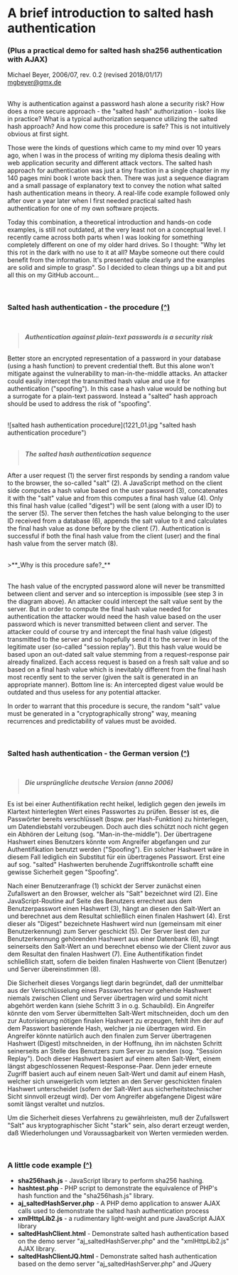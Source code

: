 # A brief introduction to salted hash authentication
### (Plus a practical demo for salted hash sha256 authentication with AJAX)

Michael Beyer, 2006/07, rev. 0.2 (revised 2018/01/17)
<br/>
<mgbeyer@gmx.de>

<br/>
<a name="_top"></a>
Why is authentication against a password hash alone a security risk? How does a more secure approach - the "salted hash" authorization - looks like in practice? What is a typical authorization sequence utilizing the salted hash approach? And how come this procedure is safe? This is not intuitively obvious at first sight.

Those were the kinds of questions which came to my mind over 10 years ago, when I was in the process of writing my diploma thesis dealing with web application security and different attack vectors. The salted hash approach for authentication was just a tiny fraction in a single chapter in my 140 pages mini book I wrote back then. There was just a sequence diagram and a small passage of explanatory text to convey the notion what salted hash authentication means in theory. A real-life code example followed only after over a year later when I first needed practical salted hash authentication for one of my own software projects.

Today this combination, a theoretical introduction and hands-on code examples, is still not outdated, at the very least not on a conceptual level. I recently came across both parts when I was looking for something completely different on one of my older hard drives. So I thought: "Why let this rot in the dark with no use to it at all? Maybe someone out there could benefit from the information. It's presented quite clearly and the examples are solid and simple to grasp". So I decided to clean things up a bit and put all this on my GitHub account...


<a name="procedure"></a>
<br/>
### Salted hash authentication - the procedure [(^)](#_top)
<br/>

>**_Authentication against plain-text passwords is a security risk_**
<br/><br/>

Better store an encrypted representation of a password in your database (using a hash function) to prevent credential theft. But this alone won't mitigate against the vulnerability to man-in-the-middle attacks. An attacker could easily intercept the transmitted hash value and use it for authentication ("spoofing"). In this case a hash value would be nothing but a surrogate for a plain-text password. Instead a "salted" hash approach should be used to address the risk of "spoofing".

<br/>
![salted hash authentication procedure](1221_01.jpg "salted hash authentication procedure")
<br/><br/>

>**_The salted hash authentication sequence_** &nbsp;&nbsp; 
<br/><br/>

After a user request (1) the server first responds by sending a random value to the browser, the so-called "salt" (2). A JavaScript method on the client side computes a hash value based on the user password (3), concatenates it with the "salt" value and from this computes a final hash value (4). Only this final hash value (called "digest") will be sent (along with a user ID) to the server (5). The server then fetches the hash value belonging to the user ID received from a database (6), appends the salt value to it and calculates the final hash value as done before by the client (7). Authentication is successful if both the final hash value from the client (user) and the final hash value from the server match (8).

<br/>
>**_Why is this procedure safe?_**
<br/><br/>

The hash value of the encrypted password alone will never be transmitted between client and server and so interception is impossible (see step 3 in the diagram above). An attacker could intercept the salt value sent by the server. But in order to compute the final hash value needed for authentication the attacker would need the hash value based on the user password which is never transmitted between client and server. The attacker could of course try and intercept the final hash value (digest) transmitted to the server and so hopefully send it to the server in lieu of the legitimate user (so-called "session replay"). But this hash value would be based upon an out-dated salt value stemming from a request-response pair already finalized. Each access request is based on a fresh salt value and so based on a final hash value which is inevitably different from the final hash most recently sent to the server (given the salt is generated in an appropriate manner). Bottom line is: An intercepted digest value would be outdated and thus useless for any potential attacker.

In order to warrant that this procedure is secure, the random "salt" value must be generated in a "cryptographically strong" way, meaning recurrences and predictability of values must be avoided.
<br/>

<a name="german"></a>
<br/>
### Salted hash authentication - the German version [(^)](#_top)
<br/>

>**_Die ursprüngliche deutsche Version (anno 2006)_** &nbsp;&nbsp; 
<br/><br/>

Es ist bei einer Authentifikation recht heikel, lediglich gegen den jeweils im Klartext hinterlegten Wert eines Passwortes zu prüfen. Besser ist es, die Passwörter bereits verschlüsselt (bspw. per Hash-Funktion) zu hinterlegen, um Datendiebstahl vorzubeugen. Doch auch dies schützt noch nicht gegen ein Abhören der Leitung (sog. "Man-in-the-middle"). Der übertragene Hashwert eines Benutzers könnte vom Angreifer abgefangen und zur Authentifikation benutzt werden ("Spoofing"). Ein solcher Hashwert wäre in diesem Fall lediglich ein Substitut für ein übertragenes Passwort. Erst eine auf sog. "salted" Hashwerten beruhende Zugriffskontrolle schafft eine gewisse Sicherheit gegen "Spoofing".

Nach einer Benutzeranfrage (1) schickt der Server zunächst einen Zufallswert an den Browser, welcher als "Salt" bezeichnet wird (2). Eine JavaScript-Routine auf Seite des Benutzers errechnet aus dem Benutzerpasswort einen Hashwert (3), hängt an diesen den Salt-Wert an und berechnet aus dem Resultat schließlich einen finalen Hashwert (4). Erst dieser als "Digest" bezeichnete Hashwert wird nun (gemeinsam mit einer Benutzerkennung) zum Server geschickt (5). Der Server liest den zur Benutzerkennung gehörenden Hashwert aus einer Datenbank (6), hängt seinerseits den Salt-Wert an und berechnet ebenso wie der Client zuvor aus dem Resultat den finalen Hashwert (7). Eine Authentifikation findet schließlich statt, sofern die beiden finalen Hashwerte von Client (Benutzer) und Server übereinstimmen (8).

Die Sicherheit dieses Vorgangs liegt darin begründet, daß der unmittelbar aus der Verschlüsselung eines Passwortes hervor gehende Hashwert niemals zwischen Client und Server übertragen wird und somit nicht abgehört werden kann (siehe Schritt 3 in o.g. Schaubild). Ein Angreifer könnte den vom Server übermittelten Salt-Wert mitschneiden, doch um den zur Autorisierung nötigen finalen Hashwert zu erzeugen, fehlt ihm der auf dem Passwort basierende Hash, welcher ja nie übertragen wird. Ein Angreifer könnte natürlich auch den finalen zum Server übertragenen Hashwert (Digest) mitschneiden, in der Hoffnung, ihn im nächsten Schritt seinerseits an Stelle des Benutzers zum Server zu senden (sog. "Session Replay"). Doch dieser Hashwert basiert auf einem alten Salt-Wert, einem längst abgeschlossenen Request-Response-Paar. Denn jeder erneute Zugriff basiert auch auf einem neuen Salt-Wert und damit auf einem Hash, welcher sich unweigerlich vom letzten an den Server geschickten finalen Hashwert unterscheidet (sofern der Salt-Wert aus sicherheitstechnischer Sicht sinnvoll erzeugt wird). Der vom Angreifer abgefangene Digest wäre somit längst veraltet und nutzlos. 

Um die Sicherheit dieses Verfahrens zu gewährleisten, muß der Zufallswert "Salt" aus kryptographischer Sicht "stark" sein, also derart erzeugt werden, daß Wiederholungen und Voraussagbarkeit von Werten vermieden werden.


<a name="examples"></a>
<br/>
### A little code example [(^)](#_top)

* **sha256hash.js** - JavaScript library to perform sha256 hashing.
* **hashtest.php** - PHP script to demonstrate the equivalence of PHP's hash function and the "sha256hash.js" library.
* **aj_saltedHashServer.php** - A PHP demo application to answer AJAX calls used to demonstrate the salted hash authentication process
* **xmlHttpLib2.js** - a rudimentary light-weight and pure JavaScript AJAX library
* **saltedHashClient.html** - Demonstrate salted hash authentication based on the demo server "aj_saltedHashServer.php" and the "xmlHttpLib2.js" AJAX library.
* **saltedHashClientJQ.html** - Demonstrate salted hash authentication based on the demo server "aj_saltedHashServer.php" and JQuery



